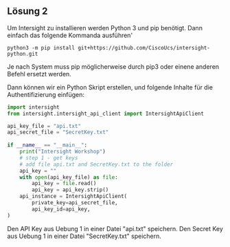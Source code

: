 ## Lösung 2

Um Intersight zu installieren werden Python 3 und pip benötigt. Dann einfach das folgende Kommanda ausführen'

```
python3 -m pip install git+https://github.com/CiscoUcs/intersight-python.git 
```

Je nach System muss pip möglicherweise durch pip3 oder einene anderen Befehl ersetzt werden.

Dann können wir ein Python Skript erstellen, und folgende Inhalte für die Authentifizierung einfügen:

```python
import intersight
from intersight.intersight_api_client import IntersightApiClient

api_key_file = "api.txt"    
api_secret_file = "SecretKey.txt"    
                        
if __name__ == "__main__":    
    print("Intersight Workshop")    
    # step 1 - get keys    
    # add file api.txt and SecretKey.txt to the folder    
    api_key = ""    
    with open(api_key_file) as file:    
        api_key = file.read()    
        api_key = api_key.strip()    
    api_instance = IntersightApiClient(    
        private_key=api_secret_file,    
        api_key_id=api_key,
)
```

Den API Key aus Uebung 1 in einer Datei "api.txt" speichern.
Den Secret Key aus Uebung 1 in einer Datei "SecretKey.txt" speichern.

